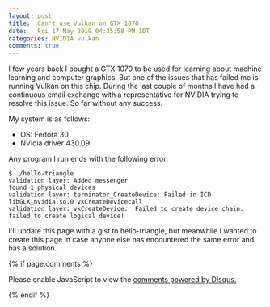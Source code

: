 ```yaml
---
layout: post
title:  Can't use Vulkan on GTX 1070
date:   Fri 17 May 2019 04:35:58 PM IDT
categories: NVIDIA vulkan
comments: true
---
```

I few years back I bought a GTX 1070 to be used for learning about machine learning and computer graphics. But one of the issues that has failed me is running Vulkan on this chip. During the last couple of months I have had a continuous email exchange with a representative for NVIDIA trying to resolve this issue. So far without any success.

My system is as follows:

- OS: Fedora 30
- NVidia driver 430.09

Any program I run ends with the following error:

```
$ ./hello-triangle
validation layer: Added messenger
found 1 physical devices
validation layer: terminator_CreateDevice: Failed in ICD libGLX_nvidia.so.0 vkCreateDevicecall
validation layer: vkCreateDevice:  Failed to create device chain.
failed to create logical device!
```

I'll update this page with a gist to hello-triangle, but meanwhile I wanted to create this page in case anyone else has encountered the same error and has a solution.

{% if page.comments %}
<div id="disqus_thread"></div>
<script>

/**
*  RECOMMENDED CONFIGURATION VARIABLES: EDIT AND UNCOMMENT THE SECTION BELOW TO INSERT DYNAMIC VALUES FROM YOUR PLATFORM OR CMS.
*  LEARN WHY DEFINING THESE VARIABLES IS IMPORTANT: https://disqus.com/admin/universalcode/#configuration-variables*/
/*
var disqus_config = function () {
this.page.url = PAGE_URL;  // Replace PAGE_URL with your page's canonical URL variable
this.page.identifier = PAGE_IDENTIFIER; // Replace PAGE_IDENTIFIER with your page's unique identifier variable
};
*/
(function() { // DON'T EDIT BELOW THIS LINE
var d = document, s = d.createElement('script');
s.src = 'https://dovg.disqus.com/embed.js';
s.setAttribute('data-timestamp', +new Date());
(d.head || d.body).appendChild(s);
})();
</script>
<noscript>Please enable JavaScript to view the <a href="https://disqus.com/?ref_noscript">comments powered by Disqus.</a></noscript>
                            
{% endif %}
